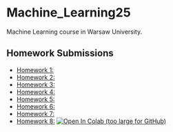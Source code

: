 # Machine_Learning25
Machine Learning course in Warsaw University.
## Homework Submissions

- [Homework 1:](https://github.com/glorivaas/Machine_Learning25/blob/main/LAB1.ipynb)
- [Homework 2:](https://github.com/glorivaas/Machine_Learning25/blob/main/Lab2.ipynb)
- [Homework 3:](https://github.com/glorivaas/Machine_Learning25/blob/main/Lab3.ipynb)
- [Homework 4:](https://github.com/glorivaas/Machine_Learning25/blob/main/Lab4.ipynb)
- [Homework 5:](https://github.com/glorivaas/Machine_Learning25/blob/main/Lab5.ipynb)
- [Homework 6:](https://github.com/glorivaas/Machine_Learning25/blob/main/Lab6.ipynb)
- [Homework 7:](https://github.com/glorivaas/Machine_Learning25/blob/main/Lab7.ipynb)
- [Homework 8:](https://github.com/glorivaas/Machine_Learning25/blob/main/lab8.ipynb) 
  [![Open In Colab (too large for GitHub)](https://colab.research.google.com/assets/colab-badge.svg)](https://colab.research.google.com/gist/glorivaas/1428e4978f517e5c1af6bb362ab03d41/lab08_automatic-gradient-training-loop.ipynb)
